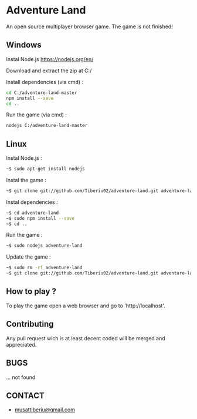 Adventure Land
====

An open source multiplayer browser game. The game is not finished!

## Windows

Instal Node.js
https://nodejs.org/en/

Download and extract the zip at C:/

Install dependencies (via cmd) :
```sh
cd C:/adventure-land-master
npm install --save
cd ..
```

Run the game (via cmd) :
```sh
nodejs C:/adventure-land-master
```

## Linux

Instal Node.js :
```sh
~$ sudo apt-get install nodejs
```

Instal the game :
```sh
~$ git clone git://github.com/Tiberiu02/adventure-land.git adventure-land
```

Instal dependencies :
```sh
~$ cd adventure-land
~$ sudo npm install --save
~$ cd ..
```

Run the game :
```sh
~$ sudo nodejs adventure-land
```

Update the game :
```sh
~$ sudo rm -rf adventure-land
~$ git clone git://github.com/Tiberiu02/adventure-land.git adventure-land
```

## How to play ?

To play the game open a web browser and go to 'http://localhost'.

## Contributing

Any pull request wich is at least decent coded will be merged and appreciated.

## BUGS

... not found

## CONTACT

- musattiberiu@gmail.com

